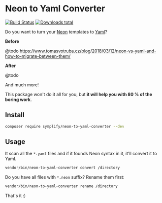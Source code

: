 # Neon to Yaml Converter

[![Build Status](https://img.shields.io/travis/Symplify/NeonToYamlConverter/master.svg?style=flat-square)](https://travis-ci.org/Symplify/NeonToYamlConverter)
[![Downloads total](https://img.shields.io/packagist/dt/symplify/neon-to-yaml-converter.svg?style=flat-square)](https://packagist.org/packages/symplify/neon-to-yaml-converter/stats)

Do you want to turn your [Neon](https://ne-on.org/) templates to [Yaml](https://symfony.com/doc/current/components/yaml.html)?

**Before**

@todo https://www.tomasvotruba.cz/blog/2018/03/12/neon-vs-yaml-and-how-to-migrate-between-them/

**After**

@todo

And much more!

This package won't do it all for you, but **it will help you with 80 % of the boring work**.

## Install

```bash
composer require symplify/neon-to-yaml-converter --dev
```

## Usage

It scan all the `*.yaml` files and if it founds Neon syntax in it, it'll convert it to Yaml.

```bash
vendor/bin/neon-to-yaml-converter convert /directory
```

Do you have all files with `*.neon` suffix? Rename them first:

```bash
vendor/bin/neon-to-yaml-converter rename /directory
```

That's it :)
